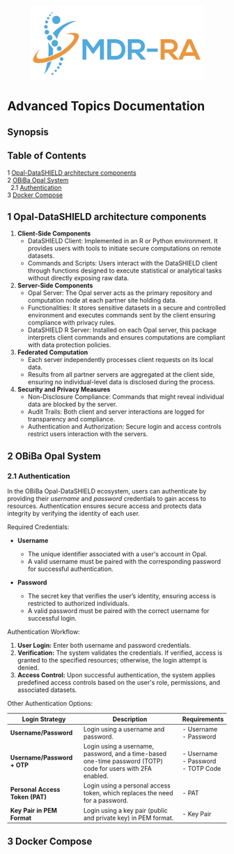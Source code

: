 <!--- Add MDR-RA consortium image --->
<p align="center">
    <img src="imgs/mdr-ra.png" alt="mdr-ra.png" width=400 />
</p>

# Advanced Topics Documentation

## Synopsis

## Table of Contents

1 [Opal-DataSHIELD architecture components](#1-opal-datashield-system)
<br>2 [OBiBa Opal System](#1-obiba-opal-system)
<br>&nbsp; 2.1 [Authentication](#12-authentication)
<br>3 [Docker Compose](#3-docker-compose)

## 1 Opal-DataSHIELD architecture components

1.  **Client-Side Components**
    -  DataSHIELD Client: Implemented in an R or Python environment. It provides users with tools to initiate secure computations on remote datasets.
    - Commands and Scripts: Users interact with the DataSHIELD client through functions designed to execute statistical or analytical tasks without directly exposing raw data.
2. **Server-Side Components**
    - Opal Server: The Opal server acts as the primary repository and computation node at each partner site holding data.
    - Functionalities: It stores sensitive datasets in a secure and controlled environment and executes commands sent by the client ensuring compliance with privacy rules.
    - DataSHIELD R Server: Installed on each Opal server, this package interprets client commands and ensures computations are compliant with data protection policies.
3. **Federated Computation**
    - Each server independently processes client requests on its local data.
    - Results from all partner servers are aggregated at the client side, ensuring no individual-level data is disclosed during the process.
4. **Security and Privacy Measures**
    - Non-Disclosure Compliance: Commands that might reveal individual data are blocked by the server.
    - Audit Trails: Both client and server interactions are logged for transparency and compliance.
    - Authentication and Authorization: Secure login and access controls restrict users interaction with the servers.

## 2 OBiBa Opal System
### 2.1 Authentication

In the OBiBa Opal-DataSHIELD ecosystem, users can authenticate by providing their *username* and *password* credentials to gain access to resources. Authentication ensures secure access and protects data integrity by verifying the identity of each user.

Required Credentials:
* **Username**
    - The unique identifier associated with a user's account in Opal.
    - A valid username must be paired with the corresponding password for successful authentication.

* **Password**
    - The secret key that verifies the user’s identity, ensuring access is restricted to authorized individuals.
    - A valid password must be paired with the correct username for successful login.

Authentication Workflow:
1. **User Login:** Enter both username and password credentials.
2. **Verification:** The system validates the credentials. If verified, access is granted to the specified resources; otherwise, the login attempt is denied.
3. **Access Control:** Upon successful authentication, the system applies predefined access controls based on the user's role, permissions, and associated datasets.

Other Authentication Options:

| **Login Strategy**                  | **Description**                                   | **Requirements**                                                 |
|-------------------------------------|---------------------------------------------------|------------------------------------------------------------------|
| **Username/Password**               | Login using a username and password.              | - Username<br>- Password |
| **Username/Password + OTP**   | Login using a username, password, and a time-based one-time password (TOTP) code for users with 2FA enabled. | - Username<br>- Password<br>- TOTP Code |
| **Personal Access Token (PAT)**     | Login using a personal access token, which replaces the need for a password.  | - PAT |
| **Key Pair in PEM Format**          | Login using a key pair (public and private key) in PEM format.                | - Key Pair |

## 3 Docker Compose
